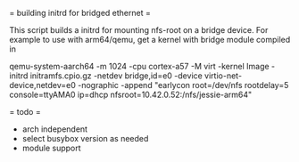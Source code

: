 = building initrd for bridged ethernet =

This script builds a initrd for mounting nfs-root on a bridge device. For example to use with arm64/qemu, get a kernel with bridge module compiled in

qemu-system-aarch64 -m 1024 -cpu cortex-a57 -M virt -kernel Image -initrd initramfs.cpio.gz -netdev bridge,id=e0 -device virtio-net-device,netdev=e0 -nographic -append "earlycon root=/dev/nfs rootdelay=5 console=ttyAMA0 ip=dhcp nfsroot=10.42.0.52:/nfs/jessie-arm64"

= todo =

- arch independent
- select busybox version as needed
- module support

